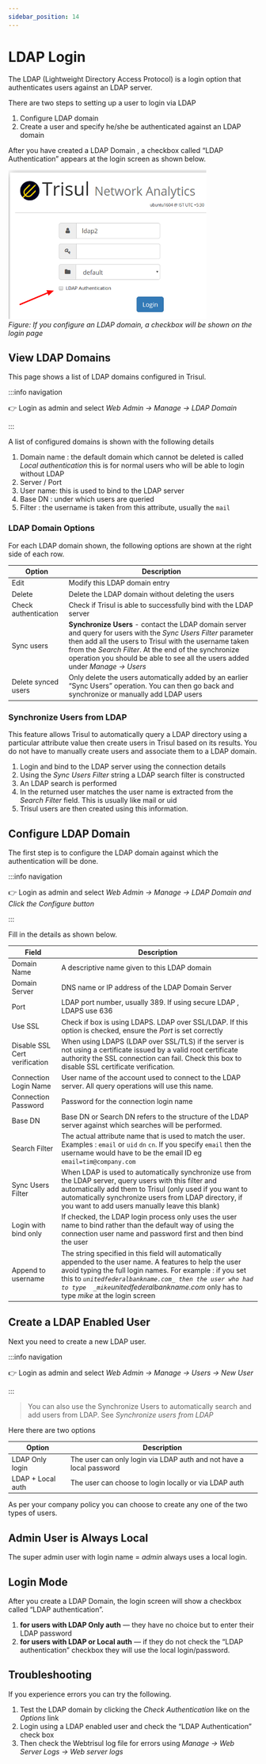```yaml
---
sidebar_position: 14
---
```


# LDAP Login

The LDAP (Lightweight Directory Access Protocol) is a login option that
authenticates users against an LDAP server.

There are two steps to setting up a user to login via LDAP

1. Configure LDAP domain
2. Create a user and specify he/she be authenticated against an LDAP
   domain

After you have created a LDAP Domain , a checkbox called “LDAP
Authentication” appears at the login screen as shown below.

![](images/ldaplogin.png)  
*Figure: If you configure an LDAP domain, a checkbox will be shown on the login
page*

## View LDAP Domains

This page shows a list of LDAP domains configured in Trisul.

:::info navigation

:point_right: Login as admin and select *Web Admin &rarr; Manage &rarr; LDAP Domain*

:::

A list of configured domains is shown with the following details

1. Domain name : the default domain which cannot be deleted is called
   *Local authentication* this is for normal users who will be able to
   login without LDAP
2. Server / Port
3. User name: this is used to bind to the LDAP server
4. Base DN : under which users are queried
5. Filter : the username is taken from this attribute, usually the `mail`

### LDAP Domain Options

For each LDAP domain shown, the following options are shown at the right
side of each row.

| Option               | Description                                                                  |
| -------------------- | ---------------------------------------------------------------------------- |
| Edit                 | Modify this LDAP domain entry                                                |
| Delete               | Delete the LDAP domain without deleting the users                            |
| Check authentication | Check if Trisul is able to successfully bind with the LDAP server            |
| Sync users           | **Synchronize Users** - contact the LDAP domain server and query for users with the *Sync Users Filter* parameter then add all the users to Trisul with the username taken from the *Search Filter*. At the end of the synchronize operation you should be able to see all the users added under *Manage &rarr; Users* |
| Delete synced users  | Only delete the users automatically added by an earlier “Sync Users” operation. You can then go back and synchronize or manually add LDAP users                                               |

### Synchronize Users from LDAP

This feature allows Trisul to automatically query a LDAP directory using
a particular attribute value then create users in Trisul based on its
results. You do not have to manually create users and associate them to
a LDAP domain.

1. Login and bind to the LDAP server using the connection details
2. Using the *Sync Users Filter* string a LDAP search filter is
   constructed
3. An LDAP search is performed
4. In the returned user matches the user name is extracted from the
   *Search Filter* field. This is usually like mail or uid
5. Trisul users are then created using this information.

## Configure LDAP Domain

The first step is to configure the LDAP domain against which the
authentication will be done.

:::info navigation

:point_right: Login as admin and select *Web Admin &rarr; Manage &rarr; LDAP Domain and Click
the Configure button*

:::

Fill in the details as shown below.

| Field                         | Description                                                                |
| ----------------------------- | -------------------------------------------------------------------------- |
| Domain Name                   | A descriptive name given to this LDAP domain                               |
| Domain Server                 | DNS name or IP address of the LDAP Domain Server                           |
| Port                          | LDAP port number, usually 389. If using secure LDAP , LDAPS use 636        |
| Use SSL                       | Check if box is using LDAPS. LDAP over SSL/LDAP. If this option is checked, ensure the *Port* is set correctly                                                                           |
| Disable SSL Cert verification | When using LDAPS (LDAP over SSL/TLS) if the server is not using a certificate issued by a valid root certificate authority the SSL connection can fail. Check this box to disable SSL certificate verification.                                                                                    |
| Connection Login Name         | User name of the account used to connect to the LDAP server. All query operations will use this name.                                                                               |
| Connection Password           | Password for the connection login name                                     |
| Base DN                       | Base DN or Search DN refers to the structure of the LDAP server against which searches will be performed.                                                                                  |
| Search Filter                 | The actual attribute name that is used to match the user. Examples : `email` or `uid` `dn` `cn`. If you specify `email` then the username would have to be the email ID eg `email=tim@company.com` |
| Sync Users Filter             | When LDAP is used to automatically synchronize use from the LDAP server, query users with this filter and automatically add them to Trisul (only used if you want to automatically synchronize users from LDAP directory, if you want to add users manually leave this blank)                               |
| Login with bind only          | If checked, the LDAP login process only uses the user name to bind rather than the default way of using the connection user name and password first and then bind the user                  |
| Append to username            | The string specified in this field will automatically appended to the user name. A features to help the user avoid typing the full login names. For example : if you set this to *`unitedfederalbankname.com_ then the user who had to type  _mike`unitedfederalbankname.com* only has to type *mike* at the login screen                                                                                          |

## Create a LDAP Enabled User

Next you need to create a new LDAP user.

:::info navigation

:point_right: Login as admin and select *Web Admin &rarr; Manage &rarr; Users &rarr; New User*

:::

> You can also use the Synchronize Users to automatically search and add
> users from LDAP. See *Synchronize users from LDAP*

Here there are two options

| Option            | Description                                                         |
| ----------------- | ------------------------------------------------------------------- |
| LDAP Only login   | The user can only login via LDAP auth and not have a local password |
| LDAP + Local auth | The user can choose to login locally or via LDAP auth               |

As per your company policy you can choose to create any one of the two
types of users.

## Admin User is Always Local

The super admin user with login name = *admin* always uses a local
login.

## Login Mode

After you create a LDAP Domain, the login screen will show a checkbox
called “LDAP authentication”.

1. **for users with LDAP Only auth** — they have no choice but to enter
   their LDAP password
2. **for users with LDAP or Local auth** — if they do not check the
   “LDAP authentication” checkbox they will use the local
   login/password.

## Troubleshooting

If you experience errors you can try the following.

1. Test the LDAP domain by clicking the *Check Authentication* like on
   the *Options* link
2. Login using a LDAP enabled user and check the “LDAP Authentication”
   check box
3. Then check the Webtrisul log file for errors using *Manage &rarr; Web
   Server Logs &rarr; Web server logs*
